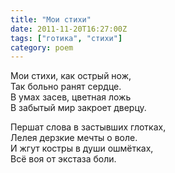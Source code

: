 ```yaml
---
title: "Мои стихи"
date: 2011-11-20T16:27:00Z
tags: ["готика", "стихи"]
category: poem
---
```


Мои стихи, как острый нож,  
Так больно ранят сердце.  
В умах засев, цветная ложь  
В забытый мир закроет дверцу.

Першат слова в застывших глотках,  
Лелея дерзкие мечты о воле.  
И жгут костры в души ошмётках,  
Всё воя от экстаза боли.  
